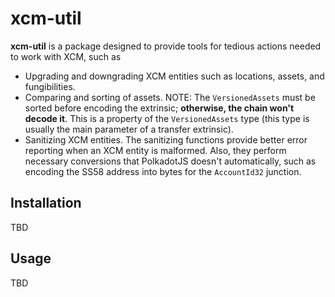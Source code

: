 # xcm-util

**xcm-util** is a package designed to provide tools for tedious actions needed to work with XCM, such as

- Upgrading and downgrading XCM entities such as locations, assets, and fungibilities.
- Comparing and sorting of assets.
  NOTE: The `VersionedAssets` must be sorted before encoding the extrinsic; **otherwise, the chain won't decode it**. This is a property of the `VersionedAssets` type (this type is usually the main parameter of a transfer extrinsic).
- Sanitizing XCM entities. The sanitizing functions provide better error reporting when an XCM entity is malformed. Also, they perform necessary conversions that PolkadotJS doesn't automatically, such as encoding the SS58 address into bytes for the `AccountId32` junction.

## Installation

TBD

## Usage

TBD
